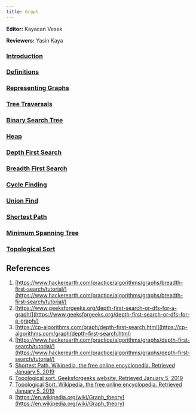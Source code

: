 ```yaml
---
title: Graph
---
```


**Editor:** Kayacan Vesek

**Reviewers:** Yasin Kaya

### [Introduction](introduction.md)
### [Definitions](definitions.md)
### [Representing Graphs](representing-graphs.md)
### [Tree Traversals](tree-traversals.md)
### [Binary Search Tree](./binary-search-tree.md)
### [Heap](heap.md)
### [Depth First Search](depth-first-search.md)
### [Breadth First Search](breadth-first-search.md)
### [Cycle Finding](cycle-finding.md)
### [Union Find](union-find.md)
### [Shortest Path](shortest-path.md)
### [Minimum Spanning Tree](minimum-spanning-tree.md)
### [Topological Sort](topological-sort.md)

## References

1. [https://www.hackerearth.com/practice/algorithms/graphs/breadth-first-search/tutorial/](https://www.hackerearth.com/practice/algorithms/graphs/breadth-first-search/tutorial/)
2. [https://www.geeksforgeeks.org/depth-first-search-or-dfs-for-a-graph/](https://www.geeksforgeeks.org/depth-first-search-or-dfs-for-a-graph/)
3. [https://cp-algorithms.com/graph/depth-first-search.html](https://cp-algorithms.com/graph/depth-first-search.html)
4. [https://www.hackerearth.com/practice/algorithms/graphs/depth-first-search/tutorial/](https://www.hackerearth.com/practice/algorithms/graphs/depth-first-search/tutorial/)
5. [Shortest Path. Wikipedia, the free online encyclopedia. Retrieved January 5, 2019](https://www.wikiwand.com/en/articles/Shortest_path_problem)
6. [Topological sort. Geeksforgeeks website. Retrieved January 5, 2019](https://www.geeksforgeeks.org/topological-sorting/)
7. [Topological Sort. Wikipedia, the free online encyclopedia. Retrieved January 5, 2019](https://en.wikipedia.org/wiki/Topological_sorting)
8. [https://en.wikipedia.org/wiki/Graph_theory](https://en.wikipedia.org/wiki/Graph_theory)